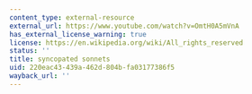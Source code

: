 ```yaml
---
content_type: external-resource
external_url: https://www.youtube.com/watch?v=OmtH0A5mVnA
has_external_license_warning: true
license: https://en.wikipedia.org/wiki/All_rights_reserved
status: ''
title: syncopated sonnets
uid: 220eac43-439a-462d-804b-fa03177386f5
wayback_url: ''
---
```


